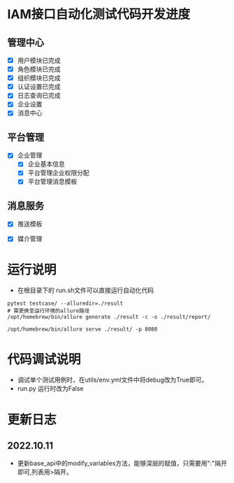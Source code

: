 # IAM接口自动化测试代码开发进度
## 管理中心
-[X] 用户模块已完成
-[X] 角色模块已完成
-[X] 组织模块已完成
-[X] 认证设置已完成
-[X] 日志查询已完成
-[X] 企业设置
-[X] 消息中心
## 平台管理
-[X] 企业管理
    -[X] 企业基本信息
    -[X] 平台管理企业权限分配
    -[X] 平台管理消息模板
## 消息服务
-[X] 推送模板
-[X] 媒介管理


# 运行说明
-  在根目录下的 run.sh文件可以直接运行自动化代码
```shell
pytest testcase/ --alluredir=./result
# 需更换至运行环境的allure路径
/opt/homebrew/bin/allure generate ./result -c -o ./result/report/

/opt/homebrew/bin/allure serve ./result/ -p 8080
```

# 代码调试说明
- 调试单个测试用例时，在utils/env.yml文件中将debug改为True即可。
- run.py 运行时改为False

# 更新日志
## 2022.10.11
- 更新base_api中的modify_variables方法，能够深层的赋值，只需要用":"隔开即可,列表用>隔开。
